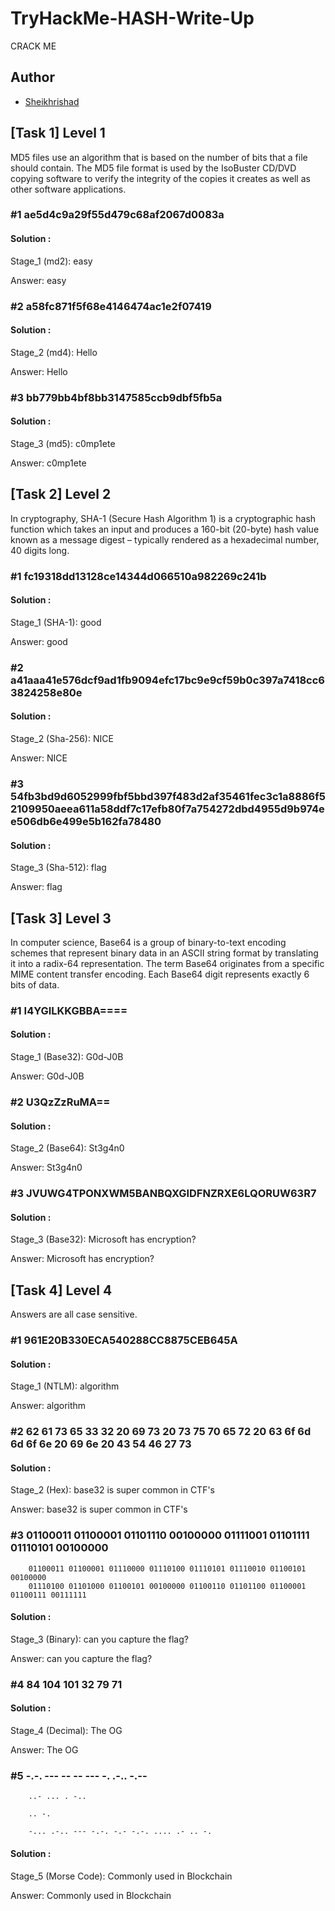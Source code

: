 # TryHackMe-HASH-Write-Up
CRACK ME

## Author
* [Sheikhrishad](https://tryhackme.com/p/Sheikhrishad)

## [Task 1] Level 1

MD5 files use an algorithm that is based on the number of bits that a file should contain. The MD5 file format is used by the IsoBuster CD/DVD copying software to verify the integrity of the copies it creates as well as other software applications.

### #1 	ae5d4c9a29f55d479c68af2067d0083a

#### Solution : 
Stage_1 (md2): easy

Answer: easy

### #2 	a58fc871f5f68e4146474ac1e2f07419

#### Solution : 
Stage_2 (md4): Hello

Answer: Hello

### #3 	bb779bb4bf8bb3147585ccb9dbf5fb5a

#### Solution : 
Stage_3 (md5): c0mp1ete

Answer: c0mp1ete



## [Task 2] Level 2

In cryptography, SHA-1 (Secure Hash Algorithm 1) is a cryptographic hash function which takes an input and produces a 160-bit (20-byte) hash value known as a message digest – typically rendered as a hexadecimal number, 40 digits long.

### #1 	fc19318dd13128ce14344d066510a982269c241b

#### Solution : 
Stage_1 (SHA-1): good

Answer: good

### #2 	a41aaa41e576dcf9ad1fb9094efc17bc9e9cf59b0c397a7418cc63824258e80e

#### Solution : 
Stage_2 (Sha-256): NICE

Answer: NICE

### #3  54fb3bd9d6052999fbf5bbd397f483d2af35461fec3c1a8886f52109950aeea611a58ddf7c17efb80f7a754272dbd4955d9b974ee506db6e499e5b162fa78480

#### Solution : 
Stage_3 (Sha-512): flag

Answer: flag

## [Task 3] Level 3

In computer science, Base64 is a group of binary-to-text encoding schemes that represent binary data in an ASCII string format by translating it into a radix-64 representation. The term Base64 originates from a specific MIME content transfer encoding. Each Base64 digit represents exactly 6 bits of data.

### #1 	I4YGILKKGBBA====

#### Solution : 
Stage_1 (Base32): G0d-J0B

Answer: G0d-J0B

### #2 	U3QzZzRuMA==

#### Solution : 
Stage_2 (Base64): St3g4n0

Answer: St3g4n0

### #3 	JVUWG4TPONXWM5BANBQXGIDFNZRXE6LQORUW63R7

#### Solution : 
Stage_3 (Base32): Microsoft has encryption?

Answer: Microsoft has encryption?

## [Task 4] Level 4

Answers are all case sensitive.

### #1 	961E20B330ECA540288CC8875CEB645A

#### Solution : 
Stage_1 (NTLM): algorithm

Answer: algorithm

### #2 	62 61 73 65 33 32 20 69 73 20 73 75 70 65 72 20 63 6f 6d 6d 6f 6e 20 69 6e 20 43 54 46 27 73

#### Solution : 
Stage_2 (Hex): base32 is super common in CTF's

Answer: base32 is super common in CTF's

### #3  01100011 01100001 01101110 00100000 01111001 01101111 01110101 00100000
        01100011 01100001 01110000 01110100 01110101 01110010 01100101 00100000
        01110100 01101000 01100101 00100000 01100110 01101100 01100001 01100111 00111111

#### Solution : 
Stage_3 (Binary): can you capture the flag?

Answer: can you capture the flag?

### #4 	84 104 101 32 79 71

#### Solution : 
Stage_4 (Decimal): The OG

Answer: The OG

### #5  -.-. --- -- -- --- -. .-.. -.--

        ..- ... . -..

        .. -.

        -... .-.. --- -.-. -.- -.-. .... .- .. -.


#### Solution : 
Stage_5 (Morse Code): Commonly used in Blockchain

Answer: Commonly used in Blockchain





